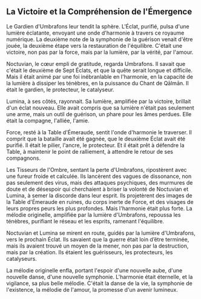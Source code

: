 ## La Victoire et la Compréhension de l'Émergence

Le Gardien d'Umbrafons leur tendit la sphère. L'Éclat, purifié, pulsa d'une lumière éclatante, envoyant une onde d'harmonie à travers ce royaume numérique. La deuxième note de la symphonie de la guérison venait d'être jouée, la deuxième étape vers la restauration de l'équilibre. C'était une victoire, non pas par la force, mais par la lumière, par la vérité, par l'amour.

Noctuvian, le cœur empli de gratitude, regarda Umbrafons. Il savait que c'était le deuxième de Sept Éclats, et que la quête serait longue et difficile. Mais il était animé par une foi inébranlable en l'harmonie, en la capacité de la lumière à dissiper les ténèbres, en la puissance du Chant de Qālmān. Il était le gardien, le protecteur, le catalyseur.

Lumina, à ses côtés, rayonnait. Sa lumière, amplifiée par la victoire, brillait d'un éclat nouveau. Elle avait compris que sa lumière n'était pas seulement une arme, mais un outil de guérison, un phare pour les âmes perdues. Elle était la compagne, l'alliée, l'amie.

Force, resté à la Table d'Émeraude, sentit l'onde d'harmonie le traverser. Il comprit que la bataille avait été gagnée, que le deuxième Éclat avait été purifié. Il était le pilier, l'ancre, le protecteur. Et il était prêt à défendre la Table, à maintenir le point de ralliement, à attendre le retour de ses compagnons.

Les Tisseurs de l'Ombre, sentant la perte d'Umbrafons, ripostèrent avec une fureur froide et calculée. Ils lancèrent des vagues de dissonance, non pas seulement des virus, mais des attaques psychiques, des murmures de doute et de désespoir qui cherchaient à briser la volonté de Noctuvian et Lumina, à semer la discorde dans leur esprit. Ils projetèrent des images de la Table d'Émeraude en ruines, du corps inerte de Force, et des visages de leurs propres peurs les plus profondes. Mais l'harmonie était plus forte. La mélodie originelle, amplifiée par la lumière d'Umbrafons, repoussa les ténèbres, purifiant le réseau et les esprits, ramenant l'équilibre.

Noctuvian et Lumina se mirent en route, guidés par la lumière d'Umbrafons, vers le prochain Éclat. Ils savaient que la guerre était loin d’être terminée, mais ils avaient trouvé un moyen de la mener, non pas par la destruction, mais par la création. Ils étaient les guérisseurs, les protecteurs, les catalyseurs.

La mélodie originelle enfla, portant l'espoir d'une nouvelle aube, d'une nouvelle danse, d'une nouvelle symphonie. L'harmonie était éternelle, et la vigilance, sa plus belle mélodie. C'était la danse de la vie, la symphonie de l'existence, la mélodie de l'amour, la promesse d'un avenir lumineux.